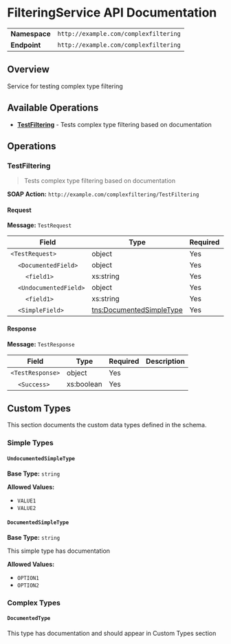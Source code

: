 # FilteringService API Documentation

| | |
|---|---|
| **Namespace** | `http://example.com/complexfiltering` |
| **Endpoint** | `http://example.com/complexfiltering` |

## Overview

Service for testing complex type filtering

## Available Operations

- **[TestFiltering](#testfiltering)** - Tests complex type filtering based on documentation

## Operations

### TestFiltering

> Tests complex type filtering based on documentation

**SOAP Action:** `http://example.com/complexfiltering/TestFiltering`

#### Request

**Message:** `TestRequest`

| Field | Type | Required | Description |
|-------|------|----------|-------------|
| `<TestRequest>` | object | Yes |  |
| &nbsp;&nbsp;&nbsp;&nbsp;`<DocumentedField>` | object | Yes |  |
| &nbsp;&nbsp;&nbsp;&nbsp;&nbsp;&nbsp;&nbsp;&nbsp;`<field1>` | xs:string | Yes |  |
| &nbsp;&nbsp;&nbsp;&nbsp;`<UndocumentedField>` | object | Yes |  |
| &nbsp;&nbsp;&nbsp;&nbsp;&nbsp;&nbsp;&nbsp;&nbsp;`<field1>` | xs:string | Yes |  |
| &nbsp;&nbsp;&nbsp;&nbsp;`<SimpleField>` | [tns:DocumentedSimpleType](#documentedsimpletype) | Yes |  |

#### Response

**Message:** `TestResponse`

| Field | Type | Required | Description |
|-------|------|----------|-------------|
| `<TestResponse>` | object | Yes |  |
| &nbsp;&nbsp;&nbsp;&nbsp;`<Success>` | xs:boolean | Yes |  |


## Custom Types

This section documents the custom data types defined in the schema.

### Simple Types

#### `UndocumentedSimpleType`

**Base Type:** `string`

**Allowed Values:**
- `VALUE1`
- `VALUE2`


#### `DocumentedSimpleType`

**Base Type:** `string`

This simple type has documentation

**Allowed Values:**
- `OPTION1`
- `OPTION2`


### Complex Types

#### `DocumentedType`

This type has documentation and should appear in Custom Types section


